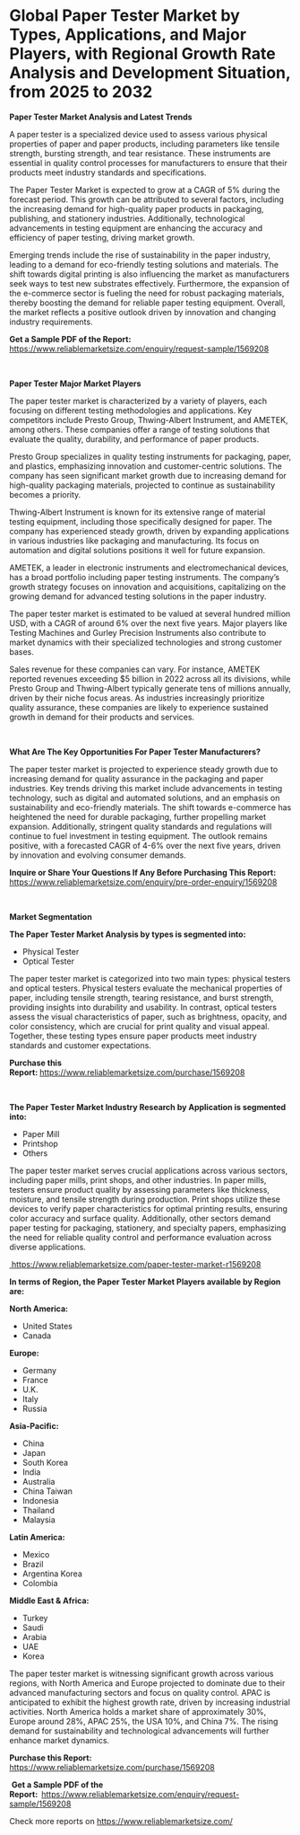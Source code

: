 <p><h1>Global Paper Tester Market by Types, Applications, and Major Players, with Regional Growth Rate Analysis and Development Situation, from 2025 to 2032</h1></p><p><strong>Paper Tester Market Analysis and Latest Trends</strong></p>
<p><p>A paper tester is a specialized device used to assess various physical properties of paper and paper products, including parameters like tensile strength, bursting strength, and tear resistance. These instruments are essential in quality control processes for manufacturers to ensure that their products meet industry standards and specifications.</p><p>The Paper Tester Market is expected to grow at a CAGR of 5% during the forecast period. This growth can be attributed to several factors, including the increasing demand for high-quality paper products in packaging, publishing, and stationery industries. Additionally, technological advancements in testing equipment are enhancing the accuracy and efficiency of paper testing, driving market growth. </p><p>Emerging trends include the rise of sustainability in the paper industry, leading to a demand for eco-friendly testing solutions and materials. The shift towards digital printing is also influencing the market as manufacturers seek ways to test new substrates effectively. Furthermore, the expansion of the e-commerce sector is fueling the need for robust packaging materials, thereby boosting the demand for reliable paper testing equipment. Overall, the market reflects a positive outlook driven by innovation and changing industry requirements.</p></p>
<p><strong>Get a Sample PDF of the Report:&nbsp;</strong> <a href="https://www.reliablemarketsize.com/enquiry/request-sample/1569208?utm_campaign=1133&utm_medium=2&utm_source=Github&utm_content=ia&utm_term=09042025&utm_id=paper-tester">https://www.reliablemarketsize.com/enquiry/request-sample/1569208</a></p>
<p>&nbsp;</p>
<p><strong>Paper Tester Major Market Players</strong></p>
<p><p>The paper tester market is characterized by a variety of players, each focusing on different testing methodologies and applications. Key competitors include Presto Group, Thwing-Albert Instrument, and AMETEK, among others. These companies offer a range of testing solutions that evaluate the quality, durability, and performance of paper products.</p><p>Presto Group specializes in quality testing instruments for packaging, paper, and plastics, emphasizing innovation and customer-centric solutions. The company has seen significant market growth due to increasing demand for high-quality packaging materials, projected to continue as sustainability becomes a priority.</p><p>Thwing-Albert Instrument is known for its extensive range of material testing equipment, including those specifically designed for paper. The company has experienced steady growth, driven by expanding applications in various industries like packaging and manufacturing. Its focus on automation and digital solutions positions it well for future expansion.</p><p>AMETEK, a leader in electronic instruments and electromechanical devices, has a broad portfolio including paper testing instruments. The company’s growth strategy focuses on innovation and acquisitions, capitalizing on the growing demand for advanced testing solutions in the paper industry.</p><p>The paper tester market is estimated to be valued at several hundred million USD, with a CAGR of around 6% over the next five years. Major players like Testing Machines and Gurley Precision Instruments also contribute to market dynamics with their specialized technologies and strong customer bases.</p><p>Sales revenue for these companies can vary. For instance, AMETEK reported revenues exceeding $5 billion in 2022 across all its divisions, while Presto Group and Thwing-Albert typically generate tens of millions annually, driven by their niche focus areas. As industries increasingly prioritize quality assurance, these companies are likely to experience sustained growth in demand for their products and services.</p></p>
<p>&nbsp;</p>
<p><strong>What Are The Key Opportunities For Paper Tester Manufacturers?</strong></p>
<p><p>The paper tester market is projected to experience steady growth due to increasing demand for quality assurance in the packaging and paper industries. Key trends driving this market include advancements in testing technology, such as digital and automated solutions, and an emphasis on sustainability and eco-friendly materials. The shift towards e-commerce has heightened the need for durable packaging, further propelling market expansion. Additionally, stringent quality standards and regulations will continue to fuel investment in testing equipment. The outlook remains positive, with a forecasted CAGR of 4-6% over the next five years, driven by innovation and evolving consumer demands.</p></p>
<p><strong>Inquire or Share Your Questions If Any Before Purchasing This Report:</strong> <a href="https://www.reliablemarketsize.com/enquiry/pre-order-enquiry/1569208?utm_campaign=1133&utm_medium=2&utm_source=Github&utm_content=ia&utm_term=09042025&utm_id=paper-tester">https://www.reliablemarketsize.com/enquiry/pre-order-enquiry/1569208</a></p>
<p>&nbsp;</p>
<p><strong>Market Segmentation</strong></p>
<p><strong>The Paper Tester Market Analysis by types is segmented into:</strong></p>
<p><ul><li>Physical Tester</li><li>Optical Tester</li></ul></p>
<p><p>The paper tester market is categorized into two main types: physical testers and optical testers. Physical testers evaluate the mechanical properties of paper, including tensile strength, tearing resistance, and burst strength, providing insights into durability and usability. In contrast, optical testers assess the visual characteristics of paper, such as brightness, opacity, and color consistency, which are crucial for print quality and visual appeal. Together, these testing types ensure paper products meet industry standards and customer expectations.</p></p>
<p><strong>Purchase this Report:&nbsp;</strong><a href="https://www.reliablemarketsize.com/purchase/1569208?utm_campaign=1133&utm_medium=2&utm_source=Github&utm_content=ia&utm_term=09042025&utm_id=paper-tester">https://www.reliablemarketsize.com/purchase/1569208</a></p>
<p>&nbsp;</p>
<p><strong>The Paper Tester Market Industry Research by Application is segmented into:</strong></p>
<p><ul><li>Paper Mill</li><li>Printshop</li><li>Others</li></ul></p>
<p><p>The paper tester market serves crucial applications across various sectors, including paper mills, print shops, and other industries. In paper mills, testers ensure product quality by assessing parameters like thickness, moisture, and tensile strength during production. Print shops utilize these devices to verify paper characteristics for optimal printing results, ensuring color accuracy and surface quality. Additionally, other sectors demand paper testing for packaging, stationery, and specialty papers, emphasizing the need for reliable quality control and performance evaluation across diverse applications.</p></p>
<p><a href="https://www.reliablemarketsize.com/paper-tester-market-r1569208?utm_campaign=1133&utm_medium=2&utm_source=Github&utm_content=ia&utm_term=09042025&utm_id=paper-tester">&nbsp;https://www.reliablemarketsize.com/paper-tester-market-r1569208</a></p>
<p><strong>In terms of Region, the Paper Tester Market Players available by Region are:</strong></p>
<p>
    <p> <strong> North America: </strong>
        <ul>
            <li>United States</li>
            <li>Canada</li>
        </ul>
        </p> 
    <p> <strong> Europe: </strong>
        <ul>
            <li>Germany</li>
            <li>France</li>
            <li>U.K.</li>
            <li>Italy</li>
            <li>Russia</li>
        </ul>
        </p> 
    <p> <strong> Asia-Pacific: </strong>
        <ul>
            <li>China</li>
            <li>Japan</li>
            <li>South Korea</li>
            <li>India</li>
            <li>Australia</li>
            <li>China Taiwan</li>
            <li>Indonesia</li>
            <li>Thailand</li>
            <li>Malaysia</li>
        </ul>
        </p> 
    <p> <strong> Latin America: </strong>
        <ul>
            <li>Mexico</li>
            <li>Brazil</li>
            <li>Argentina Korea</li>
            <li>Colombia</li>
        </ul>
        </p> 
    <p> <strong> Middle East & Africa: </strong>
        <ul>
            <li>Turkey</li>
            <li>Saudi</li>
            <li>Arabia</li>
            <li>UAE</li>
            <li>Korea</li>
        </ul>
    </p>
    </p>
<p><p>The paper tester market is witnessing significant growth across various regions, with North America and Europe projected to dominate due to their advanced manufacturing sectors and focus on quality control. APAC is anticipated to exhibit the highest growth rate, driven by increasing industrial activities. North America holds a market share of approximately 30%, Europe around 28%, APAC 25%, the USA 10%, and China 7%. The rising demand for sustainability and technological advancements will further enhance market dynamics.</p></p>
<p><strong>Purchase this Report: </strong><a href="https://www.reliablemarketsize.com/purchase/1569208?utm_campaign=1133&utm_medium=2&utm_source=Github&utm_content=ia&utm_term=09042025&utm_id=paper-tester">https://www.reliablemarketsize.com/purchase/1569208</a></p>
<p>&nbsp;<strong>Get a Sample PDF of the Report:&nbsp;&nbsp;</strong><a href="https://www.reliablemarketsize.com/enquiry/request-sample/1569208?utm_campaign=1133&utm_medium=2&utm_source=Github&utm_content=ia&utm_term=09042025&utm_id=paper-tester">https://www.reliablemarketsize.com/enquiry/request-sample/1569208</a></p>
<p><strong></strong></p>
<p>Check more reports on <a href="https://www.reliablemarketsize.com/?utm_campaign=1133&utm_medium=2&utm_source=Github&utm_content=ia&utm_term=09042025&utm_id=paper-tester">https://www.reliablemarketsize.com/</a></p>